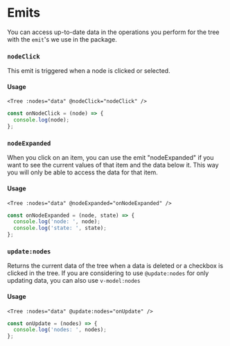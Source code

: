 # Emits

You can access up-to-date data in the operations you perform for the tree with the `emit`'s we use in the package.

### `nodeClick`

This emit is triggered when a node is clicked or selected.

#### Usage

```vue
<Tree :nodes="data" @nodeClick="nodeClick" />
```

```js
const onNodeClick = (node) => {
  console.log(node);
};
```

### `nodeExpanded`

When you click on an item, you can use the emit "nodeExpanded" if you want to see the current values of that item and the data below it. This way you will only be able to access the data for that item.

#### Usage

```vue
<Tree :nodes="data" @nodeExpanded="onNodeExpanded" />
```

```js
const onNodeExpanded = (node, state) => {
  console.log('node: ', node);
  console.log('state: ', state);
};
```

### `update:nodes`

Returns the current data of the tree when a data is deleted or a checkbox is clicked in the tree.
If you are considering to use `@update:nodes` for only updating data, you can also use `v-model:nodes`

#### Usage

```vue
<Tree :nodes="data" @update:nodes="onUpdate" />
```

```js
const onUpdate = (nodes) => {
  console.log('nodes: ', nodes);
};
```
